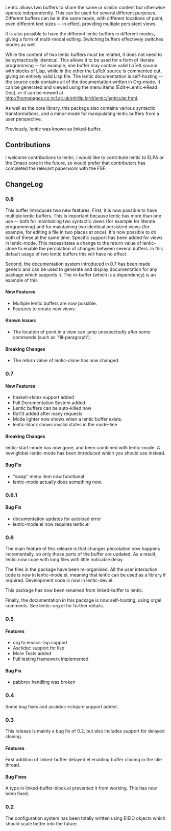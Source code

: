 Lentic allows two buffers to share the same or similar content but
otherwise operate independently. This can be used for several different
purposes. Different buffers can be in the same mode, with different locations
of point, even different text sizes -- in effect, providing multiple
persistent views.

It is also possible to have the different lentic buffers in different modes,
giving a form of multi-modal editing. Switching buffers effectively switches
modes as well.

While the content of two lentic buffers must be related, it does not need to
be syntactically identical. This allows it to be used for a form of literate
programming -- for example, one buffer may contain valid LaTeX source with
blocks of Lisp, while in the other the LaTeX source is commented out, giving
an entirely valid Lisp file. The lentic documentation is self-hosting -- the
source code contains all of the documentation written in Org-mode. It can be
generated and viewed using the menu items (Edit->Lentic->Read Doc), or it can
be viewed at
http://homepages.cs.ncl.ac.uk/phillip.lord/lentic/lenticular.html.

As well as the core library, this package also contains various syntactic
transformations, and a minor-mode for manipulating lentic buffers from a user
perspective.

Previously, lentic was known as linked-buffer.

## Contributions

I welcome contributions to lentic. I would like to contribute lentic to ELPA
or the Emacs core in the future, so would prefer that contributors has
completed the relevant paperwork with the FSF.


## ChangeLog

### 0.8

This buffer introduces two new features. First, it is now possible to have
multiple lentic buffers. This is important because lentic has more than one
use -- both for maintaining two syntactic views (for example for literate
programming) and for maintaining two identical persistent views (for example,
for editing a file in two places at once). It's now possible to do both of
these at the same time. Specific support has been added for views in
lentic-mode. This necessitates a change to the return value of lentic-clone to
enable the percolation of changes between several buffers. In this default
usage of two lentic buffers this will have no effect.

Second, the documentation system introduced in 0.7 has been made generic and
can be used to generate and display documentation for any package which
supports it. The m-buffer (which is a dependency) is an example of this.

#### New Features

- Multiple lentic buffers are now possible.
- Features to create new views.

#### Known Issues

- The location of point in a view can jump unexpectedly after some commands
  (such as `fill-paragraph').

#### Breaking Changes

- The return value of lentic-clone has now changed.

### 0.7

#### New Features

- haskell->latex support added
- Full Documentation System added
- Lentic buffers can be auto-killed now
- Rot13 added after many requests
- Mode lighter now shows when a lentic buffer exists.
- lentic-block shows invalid states in the mode-line

#### Breaking Changes

lentic-start-mode has now gone, and been combined with lentic-mode. A new
global-lentic-mode has been introduced which you should use instead.

#### Bug Fix

- "swap" menu item now functional
- lentic-mode actually does something now.

### 0.6.1

#### Bug Fix

- documentation updates for autoload error
- lentic-mode.el now requires lentic.el

### 0.6

The main feature of this release is that changes percolation now happens
incrementally, so only those parts of the buffer are updated. As a result,
lentic now cope with long files with little noticable delay.

The files in the package have been re-organised. All the user interaction code
is now in lentic-mode.el, meaning that lentic can be used as a library if
required. Development code is now in lentic-dev.el.

This package has now been renamed from linked-buffer to lentic.

Finally, the documentation in this package is now self-hosting, using orgel
comments. See lentic-org.el for further details.

### 0.5

#### Features
- org to emacs-lisp support
- Asciidoc support for lisp
- More Tests added
- Full testing framework implemented

#### Bug Fix

- pabbrev handling was broken

### 0.4

Some bug fixes and asciidoc->clojure support added.

### 0.3

This release is mainly a bug fix of 0.2, but also includes support for delayed
cloning.

#### Features

First addition of linked-buffer-delayed.el enabling buffer cloning in the idle
thread.

#### Bug Fixes

A typo in linked-buffer-block.el prevented it from working. This has now been fixed.


### 0.2

The configuration system has been totally written using EIEIO objects
which should scale better into the future.
